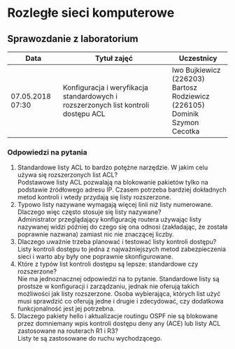 # Rozległe sieci komputerowe

## Sprawozdanie z laboratorium

Data				| Tytuł zajęć												| Uczestnicy
--------------------|-----------------------------------------------------------|---------------------------
07.05.2018 07:30	| Konfiguracja i weryfikacja standardowych i rozszerzonych list kontroli dostępu ACL				| Iwo Bujkiewicz (226203)<br />Bartosz Rodziewicz (226105)<br />Dominik Szymon Cecotka

### Odpowiedzi na pytania

1. Standardowe listy ACL to bardzo potężne narzędzie. W jakim celu używa się rozszerzonych list ACL?  
	Podstawowe listy ACL pozwalają na blokowanie pakietów tylko na podstawie źródłowego adresu IP. Czasem potrzeba bardziej dokładnych metod kontroli i wtedy przydają się listy rozszerzone.
1. Typowo listy nazywane wymagają więcej linii niż listy numerowane. Dlaczego więc często stosuje się listy nazywane?  
	Administrator przeglądający konfigurację routera używając listy nazywanej widzi później do czego się ona odnosi (zakładając, że została poprawnie nazwana) zamiast nic nie znaczącej liczby.
1. Dlaczego uważnie trzeba planować i testować listy kontroli dostępu?  
	Listy kontroli dostępu to jedna z najważniejszych metod zabezpieczenia sieci i warto aby były one poprawnie skonfigurowane.
1. Które z typów list kontroli dostępu są lepsze: standardowe czy rozszerzone?  
	Nie ma jednoznacznej odpowiedzi na to pytanie. Standardowe listy są prostsze w konfiguracji i zarządzaniu, jednak nie oferują takich możliwości jak listy rozszerzone. Osoba wybierająca, których list użyć musi sprawdzić co oferują jedne i drugie i zdecydować, czy dodatkowa funkcjonalność jest jej potrzebna.
1. Dlaczego pakiety hello i aktualizacje routingu OSPF nie są blokowane przez domniemany wpis kontroli dostępu deny any (ACE) lub listy ACL zastosowane na routerach R1 i R3?  
	Listy te są zastosowane do ruchu wychodzącego.
